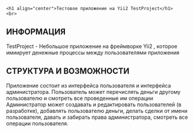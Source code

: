 <p align="center">
   
    <h1 align="center">Тестовое приложение на Yii2 TestProject</h1>
    <br>
</p>

ИНФОРМАЦИЯ
-------------------

TestProject - Небольшое приложение на фреймворке Yii2 , которое имиирует денежные процессы между пользователями приложения

СТРУКТУРА И ВОЗМОЖНОСТИ
------------

Приложение состоит из интерфейса пользователя и интерфейса администратора.
Пользователь может перечислять деньги другому пользователю и смотреть все проведенные им операции
Администратор  может создавать и редактировать пользователей (в разработке), 
добавлять пользователю деньги, делать сделки от имени пользователя, давать и забирать 
права администратора, смотреть все операции пользователя.
 
 
